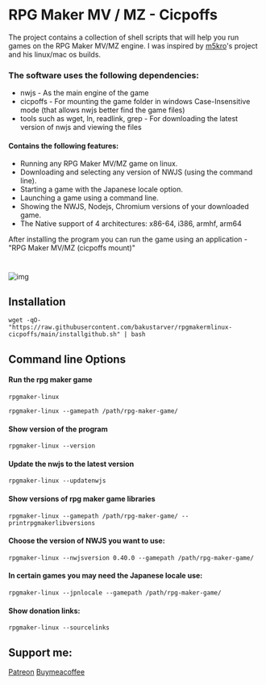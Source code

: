 #  RPG Maker MV / MZ - Cicpoffs
The project contains a collection of shell scripts that will help you run games on the RPG Maker MV/MZ engine.
I was inspired by [m5kro](https://github.com/m5kro)'s project and his linux/mac os builds.

### The software uses the following dependencies:
- nwjs - As the main engine of the game
- cicpoffs - For mounting the game folder in windows Case-Insensitive mode (that allows nwjs better find the game files)
- tools such as wget, ln, readlink, grep - For downloading the latest version of nwjs and viewing the files

#### Contains the following features:
- Running any RPG Maker MV/MZ game on linux.
- Downloading and selecting any version of NWJS (using the command line).
- Starting a game with the Japanese locale option.
- Launching a game using a command line.
- Showing the NWJS, Nodejs, Chromium versions of your downloaded game.
- The Native support of 4 architectures: x86-64, i386, armhf, arm64 



After installing the program you can run the game using an application - "RPG Maker MV/MZ (cicpoffs mount)"

#
![img](https://github.com/bakustarver/rpgmakermlinux-cicpoffs/assets/66978329/4d55e52a-fe6d-44a5-a7bb-9380218d16f1)


## Installation
```
wget -qO- "https://raw.githubusercontent.com/bakustarver/rpgmakermlinux-cicpoffs/main/installgithub.sh" | bash
```

## Command line Options

#### Run the rpg maker game
```
rpgmaker-linux 
```

```
rpgmaker-linux --gamepath /path/rpg-maker-game/
```
#### Show version of the program
```
rpgmaker-linux --version
```

#### Update the nwjs to the latest version
```
rpgmaker-linux --updatenwjs
```

#### Show versions of rpg maker game libraries
```
rpgmaker-linux --gamepath /path/rpg-maker-game/ --printrpgmakerlibversions
```

#### Choose the version of NWJS you want to use:
```
rpgmaker-linux --nwjsversion 0.40.0 --gamepath /path/rpg-maker-game/
```
#### In certain games you may need the Japanese locale use:
```
rpgmaker-linux --jpnlocale --gamepath /path/rpg-maker-game/
```
#### Show donation links:
```
rpgmaker-linux --sourcelinks
```

## Support me:
[Patreon](https://www.patreon.com/user/about?u=121421184)
[Buymeacoffee](https://www.buymeacoffee.com/rpgmakerlinux)





























##















